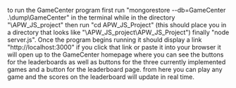 to run the GameCenter program first run "mongorestore --db=GameCenter .\dump\GameCenter" in the terminal while in the directory "\APW_JS_project" then run "cd APW_JS_Project" (this should place you in a directory that looks like "\APW_JS_project\APW_JS_Project")
finally "node server.js". Once the program begins running it should display a link "http://localhost:3000" if you click that link or paste it into your browser it will open up
to the GameCenter homepage where you can see the buttons for the leaderboards as well as buttons for the three currently implemented games and a button for the leaderboard page. 
from here you can play any game and the scores on the leaderboard will update in real time.
